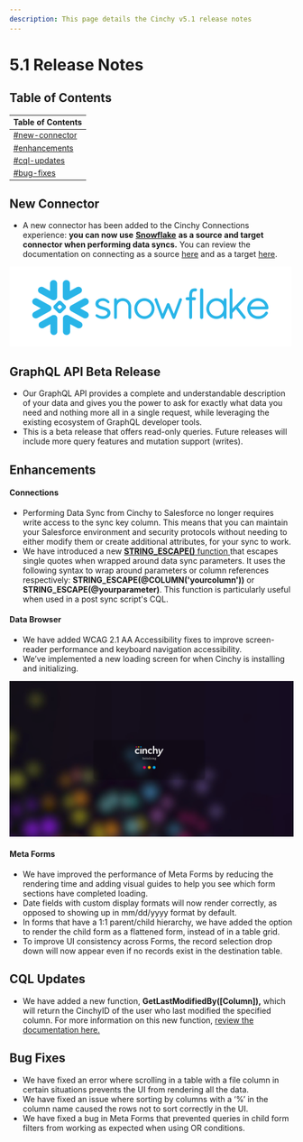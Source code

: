 ```yaml
---
description: This page details the Cinchy v5.1 release notes
---
```


# 5.1 Release Notes

## Table of Contents

| Table of Contents                                              |
| -------------------------------------------------------------- |
| [#new-connector](5.1-release-notes.md#new-connector "mention") |
| [#enhancements](5.1-release-notes.md#enhancements "mention")   |
| [#cql-updates](5.1-release-notes.md#cql-updates "mention")     |
| [#bug-fixes](5.1-release-notes.md#bug-fixes "mention")         |

## New Connector

* A new connector has been added to the Cinchy Connections experience: **you can now use** [**Snowflake**](https://www.snowflake.com/) **as a source and target connector when performing data syncs.** You can review the documentation on connecting as a source [here](https://cli.docs.cinchy.com/builder-guide/configuring-a-data-sync/supported-data-sources/snowflake) and as a target [here](https://cli.docs.cinchy.com/builder-guide/configuring-a-data-sync/supported-sync-targets/snowflake-table).

![We have added Snowflake's data cloud as a connector for data syncs](<../../.gitbook/assets/image (293).png>)

## GraphQL API Beta Release <a href="#graphql-api-beta-release" id="graphql-api-beta-release"></a>

* Our GraphQL API provides a complete and understandable description of your data and gives you the power to ask for exactly what data you need and nothing more all in a single request, while leveraging the existing ecosystem of GraphQL developer tools.&#x20;
* This is a beta release that offers read-only queries. Future releases will include more query features and mutation support (writes).

## Enhancements

#### Connections

* Performing Data Sync from Cinchy to Salesforce no longer requires write access to the sync key column. This means that you can maintain your Salesforce environment and security protocols without needing to either modify them or create additional attributes, for your sync to work.
* We have introduced a new [**STRING\_ESCAPE()** function ](https://cli.docs.cinchy.com/builder-guide/configuring-a-data-sync/xml-config-reference/batch-data-sync-config/parameters/string-escape)that escapes single quotes when wrapped around data sync parameters. It uses the following syntax to wrap around parameters or column references respectively: **STRING\_ESCAPE(@COLUMN('yourcolumn'))** or **STRING\_ESCAPE(@yourparameter)**. This function is particularly useful when used in a post sync script's CQL.

#### Data Browser

* We have added WCAG 2.1 AA Accessibility fixes to improve screen-reader performance and keyboard navigation accessibility.
* We’ve implemented a new loading screen for when Cinchy is installing and initializing.

![New loading screen for install and initialization.](../../.gitbook/assets/5C8440AB-134C-4E4E-A6ED-68FE5E5A1EF4.png)

#### Meta Forms

* We have improved the performance of Meta Forms by reducing the rendering time and adding visual guides to help you see which form sections have completed loading.
* Date fields with custom display formats will now render correctly, as opposed to showing up in mm/dd/yyyy format by default.
* In forms that have a 1:1 parent/child hierarchy, we have added the option to render the child form as a flattened form, instead of in a table grid.
* To improve UI consistency across Forms, the record selection drop down will now appear even if no records exist in the destination table.

## CQL Updates

* We have added a new function, **GetLastModifiedBy(\[Column]),** which will return the CinchyID of the user who last modified the specified column. For more information on this new function, [review the documentation here.](https://cinchy.gitbook.io/cql/functions/cinchy-functions#getlastmodifiedby)

## Bug Fixes

* We have fixed an error where scrolling in a table with a file column in certain situations prevents the UI from rendering all the data.
* We have fixed an issue where sorting by columns with a ‘%’ in the column name caused the rows not to sort correctly in the UI.
* We have fixed a bug in Meta Forms that prevented queries in child form filters from working as expected when using OR conditions.
